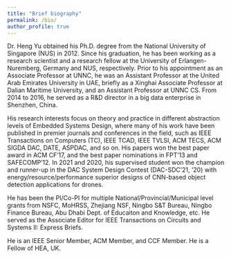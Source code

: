 ```yaml
---
title: "Brief biography"
permalink: /bio/
author_profile: true
---
```



Dr. Heng Yu obtained his Ph.D. degree from the National University of Singapore (NUS) in 2012. Since his graduation, he has been working as a research scientist and a research fellow at the University of Erlangen-Nuremberg, Germany and NUS, respectively. Prior to his appointment as an Associate Professor at UNNC, he was an Assistant Professor at the United Arab Emirates University in UAE, briefly as a Xinghai Associate Professor at Dalian Maritime University, and an Assistant Professor at UNNC CS. From 2014 to 2016, he served as a R&D director in a big data enterprise in Shenzhen, China.

His research interests focus on theory and practice in different abstraction levels of Embedded Systems Design, where many of his work have been published in premier journals and conferences in the field, such as IEEE Transactions on Computers (TC), IEEE TCAD, IEEE TVLSI, ACM TECS, ACM SIGDA DAC, DATE, ASPDAC, and so on. His papers won the best paper award in ACM CF’17, and the best paper nominations in FPT’13 and SAFECOMP’12. In 2021 and 2020, his supervised student won the champion and runner-up in the DAC System Design Contest (DAC-SDC’21, ’20) with energy/resource/performance superior designs of CNN-based object detection applications for drones.

He has been the PI/Co-PI for multiple National/Provincial/Municipal level grants from NSFC, MoHRSS, Zhejiang NSF, Ningbo S&T Bureau, Ningbo Finance Bureau, Abu Dhabi Dept. of Educaiton and Knowledge, etc. He served as the Associate Editor for IEEE Transactions on Circuits and Systems II: Express Briefs.

He is an IEEE Senior Member, ACM Member, and CCF Member. He is a Fellow of HEA, UK.
